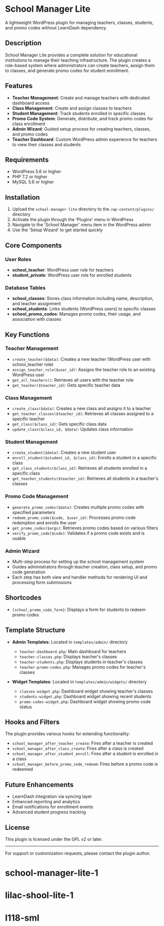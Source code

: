 # School Manager Lite

A lightweight WordPress plugin for managing teachers, classes, students, and promo codes without LearnDash dependency.

## Description

School Manager Lite provides a complete solution for educational institutions to manage their teaching infrastructure. The plugin creates a role-based system where administrators can create teachers, assign them to classes, and generate promo codes for student enrollment.

## Features

- **Teacher Management**: Create and manage teachers with dedicated dashboard access
- **Class Management**: Create and assign classes to teachers
- **Student Management**: Track students enrolled in specific classes
- **Promo Code System**: Generate, distribute, and track promo codes for class enrollment
- **Admin Wizard**: Guided setup process for creating teachers, classes, and promo codes
- **Teacher Dashboard**: Custom WordPress admin experience for teachers to view their classes and students

## Requirements

- WordPress 5.6 or higher
- PHP 7.2 or higher
- MySQL 5.6 or higher

## Installation

1. Upload the `school-manager-lite` directory to the `/wp-content/plugins/` directory
2. Activate the plugin through the 'Plugins' menu in WordPress
3. Navigate to the 'School Manager' menu item in the WordPress admin
4. Use the 'Setup Wizard' to get started quickly

## Core Components

### User Roles

- **school_teacher**: WordPress user role for teachers
- **student_private**: WordPress user role for enrolled students

### Database Tables

- **school_classes**: Stores class information including name, description, and teacher assignment
- **school_students**: Links students (WordPress users) to specific classes
- **school_promo_codes**: Manages promo codes, their usage, and association with classes

## Key Functions

### Teacher Management

- `create_teacher($data)`: Creates a new teacher (WordPress user with school_teacher role)
- `assign_teacher_role($user_id)`: Assigns the teacher role to an existing WordPress user
- `get_all_teachers()`: Retrieves all users with the teacher role
- `get_teacher($teacher_id)`: Gets specific teacher data

### Class Management

- `create_class($data)`: Creates a new class and assigns it to a teacher
- `get_teacher_classes($teacher_id)`: Retrieves all classes assigned to a specific teacher
- `get_class($class_id)`: Gets specific class data
- `update_class($class_id, $data)`: Updates class information

### Student Management

- `create_student($data)`: Creates a new student user
- `enroll_student($student_id, $class_id)`: Enrolls a student in a specific class
- `get_class_students($class_id)`: Retrieves all students enrolled in a specific class
- `get_teacher_students($teacher_id)`: Retrieves all students in a teacher's classes

### Promo Code Management

- `generate_promo_codes($data)`: Creates multiple promo codes with specified parameters
- `redeem_promo_code($code, $user_id)`: Processes promo code redemption and enrolls the user
- `get_promo_codes($args)`: Retrieves promo codes based on various filters
- `verify_promo_code($code)`: Validates if a promo code exists and is usable

### Admin Wizard

- Multi-step process for setting up the school management system
- Guides administrators through teacher creation, class setup, and promo code generation
- Each step has both view and handler methods for rendering UI and processing form submissions

## Shortcodes

- `[school_promo_code_form]`: Displays a form for students to redeem promo codes

## Template Structure

- **Admin Templates**: Located in `templates/admin/` directory
  - `teacher-dashboard.php`: Main dashboard for teachers
  - `teacher-classes.php`: Displays teacher's classes
  - `teacher-students.php`: Displays students in teacher's classes
  - `teacher-promo-codes.php`: Manages promo codes for teacher's classes

- **Widget Templates**: Located in `templates/admin/widgets/` directory
  - `classes-widget.php`: Dashboard widget showing teacher's classes
  - `students-widget.php`: Dashboard widget showing recent students
  - `promo-codes-widget.php`: Dashboard widget showing promo code status

## Hooks and Filters

The plugin provides various hooks for extending functionality:

- `school_manager_after_teacher_create`: Fires after a teacher is created
- `school_manager_after_class_create`: Fires after a class is created
- `school_manager_after_student_enroll`: Fires after a student is enrolled in a class
- `school_manager_before_promo_code_redeem`: Fires before a promo code is redeemed

## Future Enhancements

- LearnDash integration via syncing layer
- Enhanced reporting and analytics
- Email notifications for enrollment events
- Advanced student progress tracking

## License

This plugin is licensed under the GPL v2 or later.

---

For support or customization requests, please contact the plugin author.
# school-manager-lite-1
# lilac-shool-lite-1
# l118-sml
